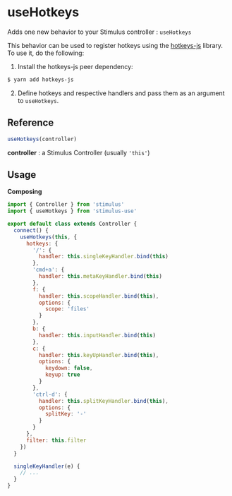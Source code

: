 # useHotkeys

Adds one new behavior to your Stimulus controller : `useHotkeys`

This behavior can be used to register hotkeys using the [hotkeys-js](https://wangchujiang.com/hotkeys/) library. To use it, do the following:

1. Install the hotkeys-js peer dependency:

```bash
$ yarn add hotkeys-js
```

2. Define hotkeys and respective handlers and pass them as an argument to `useHotkeys`.

## Reference

```javascript
useHotkeys(controller)
```

**controller** : a Stimulus Controller (usually `'this'`)

## Usage

**Composing**

```js
import { Controller } from 'stimulus'
import { useHotkeys } from 'stimulus-use'

export default class extends Controller {
  connect() {
    useHotkeys(this, {
      hotkeys: {
        '/': {
          handler: this.singleKeyHandler.bind(this)
        },
        'cmd+a': {
          handler: this.metaKeyHandler.bind(this)
        },
        f: {
          handler: this.scopeHandler.bind(this),
          options: {
            scope: 'files'
          }
        },
        b: {
          handler: this.inputHandler.bind(this)
        },
        c: {
          handler: this.keyUpHandler.bind(this),
          options: {
            keydown: false,
            keyup: true
          }
        },
        'ctrl-d': {
          handler: this.splitKeyHandler.bind(this),
          options: {
            splitKey: '-'
          }
        }
      },
      filter: this.filter
    })
  }

  singleKeyHandler(e) {
    // ...
  }
}
```
